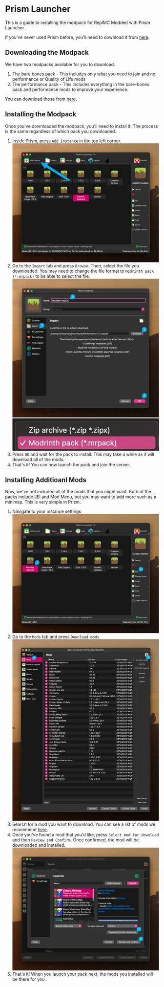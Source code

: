 # Prism Launcher

This is a guide to installing the modpack for ReplMC Modded with Prism Launcher.

If you've never used Prism before, you'll need to download it from [here](https://prismlauncher.org).

## Downloading the Modpack

We have two modpacks available for you to download.

1. The bare bones pack - This includes only what you need to join and no performance or Quality of Life mods
2. The performance pack - This includes everything in the bare-bones pack and performance mods to improve your experience.

You can download those from [here](https://drive.google.com/drive/folders/1ciSTt7VAKdmNNjalJy4xCAKAU2Owup_U?usp=share_link).

## Installing the Modpack

Once you've downloaded the modpack, you'll need to install it. The process is the same regardless of which pack you downloaded.

1. Inside Prism, press `Add Instance` in the top left corner.
![Create Instance](assets/prism/add-instance.png)
2. Go to the `Import` tab and press `Browse`. Then, select the file you downloaded. You may need to change the file format to `Modrinth pack (*.mrpack)` to be able to select the file.
![Import Prism Pack](assets/prism/import-pack.png)
![Alt text](assets/prism/file-format.png)
3. Press `OK` and wait for the pack to install. This may take a while as it will download all of the mods.
4. That's it! You can now launch the pack and join the server.

## Installing Additioanl Mods

Now, we've not included all of the mods that you might want. Both of the packs include JEI and Mod Menu, but you may want to add more such as a minimap. This is very simple in Prism.

1. Navigate to your instance settings
![Instance Settings](assets/prism/instance-settings.png)
2. Go to the `Mods` tab and press `Download mods`
![Download Mods](assets/prism/download-mods.png)
3. Search for a mod you want to download. You can see a list of mods we recommend [here](/modded/mods/recommended).
4. Once you've found a mod that you'd like, press `Select mod for download` and then `Review and Confirm`. Once confirmed, the mod will be downloaded and installed.
![Download mods menu](assets/prism/download-mods-menu.png)
5. That's it! When you launch your pack next, the mods you installed will be there for you.
